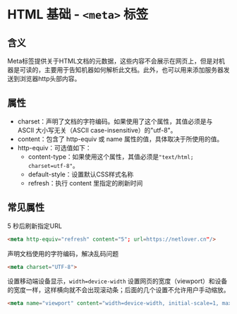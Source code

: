 # HTML 基础 - `<meta>` 标签
## 含义
Meta标签提供关于HTML文档的元数据，这些内容不会展示在网页上，但是对机器是可读的，主要用于告知机器如何解析此文档。此外，也可以用来添加服务器发送到浏览器http头部内容。

## 属性
- charset：声明了文档的字符编码。如果使用了这个属性，其值必须是与 ASCII 大小写无关（ASCII case-insensitive）的"utf-8"。
- content：包含了 http-equiv 或 name 属性的值，具体取决于所使用的值。
- http-equiv：可选值如下：
  - content-type：如果使用这个属性，其值必须是`"text/html; charset=utf-8"`。
  - default-style：设置默认CSS样式名称
  - refresh：执行 content 里指定的刷新时间

## 常见属性
5 秒后刷新指定URL
```html
<meta http-equiv="refresh" content="5"; url=https://netlover.cn"/>
```

声明文档使用的字符编码，解决乱码问题
```html
<meta charset="UTF-8">
```

设置移动端设备显示，`width=device-width` 设置网页的宽度（viewport）和设备的宽度一样，这样横向就不会出现滚动条；后面的几个设置不允许用户手动缩放。
```html
<meta name="viewport" content="width=device-width, initial-scale=1, maximum-scale=1, user-scalable=no"/>
```

